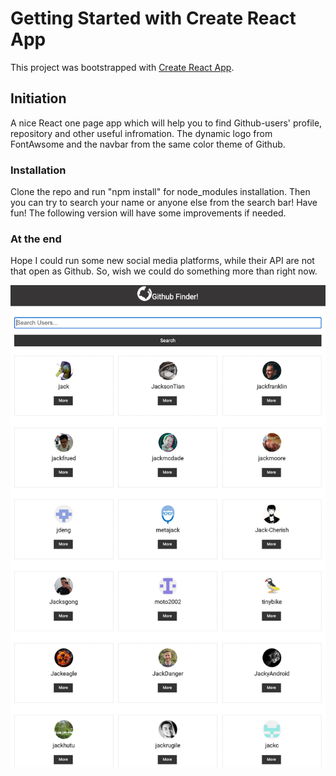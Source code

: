 # Getting Started with Create React App
This project was bootstrapped with [Create React App](https://github.com/facebook/create-react-app).

## Initiation 
A nice React one page app which will help you to find Github-users' profile, repository and other useful infromation. 
The dynamic logo from FontAwsome and the navbar from the same color theme of Github. 

### Installation
Clone the repo and run "npm install" for node_modules installation. Then you can try to search your name or anyone else from the search bar! Have fun! The following version will have some improvements if needed. 

### At the end
Hope I could run some new social media platforms, while their API are not that open as Github. 
So, wish we could do something more than right now.</p>

<p align:center>
  <img src="https://github.com/bluehawana/Githuber-Finder/blob/main/Search%20by%20%22Jack%22.png">
<p>
